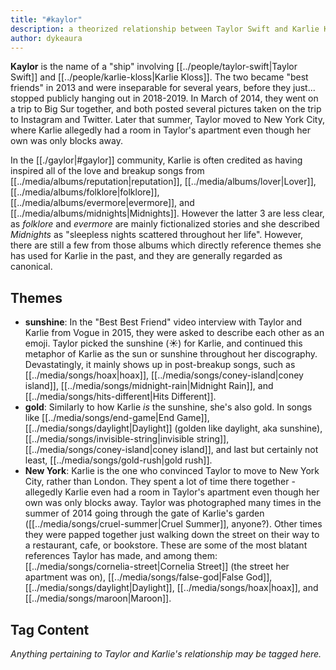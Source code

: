 ```yaml
---
title: "#kaylor"
description: a theorized relationship between Taylor Swift and Karlie Kloss
author: dykeaura
---
```


**Kaylor** is the name of a "ship" involving [[../people/taylor-swift|Taylor Swift]] and [[../people/karlie-kloss|Karlie Kloss]]. The two became "best friends" in 2013 and were inseparable for several years, before they just... stopped publicly hanging out in 2018-2019. In March of 2014, they went on a trip to Big Sur together, and both posted several pictures taken on the trip to Instagram and Twitter. Later that summer, Taylor moved to New York City, where Karlie allegedly had a room in Taylor's apartment even though her own was only blocks away.

In the [[./gaylor|#gaylor]] community, Karlie is often credited as having inspired all of the love and breakup songs from [[../media/albums/reputation|reputation]], [[../media/albums/lover|Lover]], [[../media/albums/folklore|folklore]], [[../media/albums/evermore|evermore]], and [[../media/albums/midnights|Midnights]]. However the latter 3 are less clear, as _folklore_ and _evermore_ are mainly fictionalized stories and she described _Midnights_ as "sleepless nights scattered throughout her life". However, there are still a few from those albums which directly reference themes she has used for Karlie in the past, and they are generally regarded as canonical.

## Themes

- **sunshine**: In the "Best Best Friend" video interview with Taylor and Karlie from Vogue in 2015, they were asked to describe each other as an emoji. Taylor picked the sunshine (☀️) for Karlie, and continued this metaphor of Karlie as the sun or sunshine throughout her discography. Devastatingly, it mainly shows up in post-breakup songs, such as [[../media/songs/hoax|hoax]], [[../media/songs/coney-island|coney island]], [[../media/songs/midnight-rain|Midnight Rain]], and [[../media/songs/hits-different|Hits Different]].
- **gold**: Similarly to how Karlie _is_ the sunshine, she's also gold. In songs like [[../media/songs/end-game|End Game]], [[../media/songs/daylight|Daylight]] (golden like daylight, aka sunshine), [[../media/songs/invisible-string|invisible string]], [[../media/songs/coney-island|coney island]], and last but certainly not least, [[../media/songs/gold-rush|gold rush]].
- **New York**: Karlie is the one who convinced Taylor to move to New York City, rather than London. They spent a lot of time there together - allegedly Karlie even had a room in Taylor's apartment even though her own was only blocks away. Taylor was photographed many times in the summer of 2014 going through the gate of Karlie's garden ([[../media/songs/cruel-summer|Cruel Summer]], anyone?). Other times they were papped together just walking down the street on their way to a restaurant, cafe, or bookstore. These are some of the most blatant references Taylor has made, and among them: [[../media/songs/cornelia-street|Cornelia Street]] (the street her apartment was on), [[../media/songs/false-god|False God]], [[../media/songs/daylight|Daylight]], [[../media/songs/hoax|hoax]], and [[../media/songs/maroon|Maroon]].

## Tag Content

_Anything pertaining to Taylor and Karlie's relationship may be tagged here._

